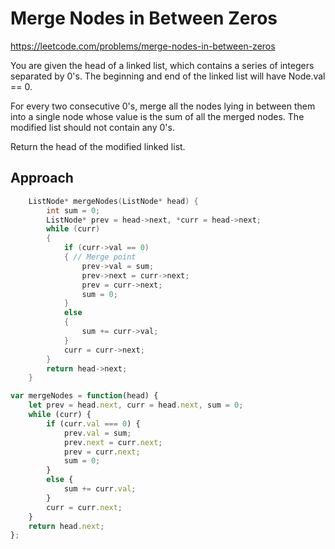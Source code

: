 # Merge Nodes in Between Zeros

https://leetcode.com/problems/merge-nodes-in-between-zeros

You are given the head of a linked list, which contains a series of integers separated by 0's. The beginning and end of the linked list will have Node.val == 0.

For every two consecutive 0's, merge all the nodes lying in between them into a single node whose value is the sum of all the merged nodes. The modified list should not contain any 0's.

Return the head of the modified linked list.

## Approach 

``` C++
    ListNode* mergeNodes(ListNode* head) {
        int sum = 0;
        ListNode* prev = head->next, *curr = head->next;
        while (curr)
        {
            if (curr->val == 0)
            { // Merge point
                prev->val = sum;
                prev->next = curr->next;
                prev = curr->next;
                sum = 0;
            }
            else
            {
                sum += curr->val;
            }
            curr = curr->next;
        }
        return head->next;
    }
```

``` JavaScript
var mergeNodes = function(head) {
    let prev = head.next, curr = head.next, sum = 0;
    while (curr) {
        if (curr.val === 0) {
            prev.val = sum;
            prev.next = curr.next;
            prev = curr.next;
            sum = 0;
        }
        else {
            sum += curr.val;
        }
        curr = curr.next;
    }
    return head.next;
};
```